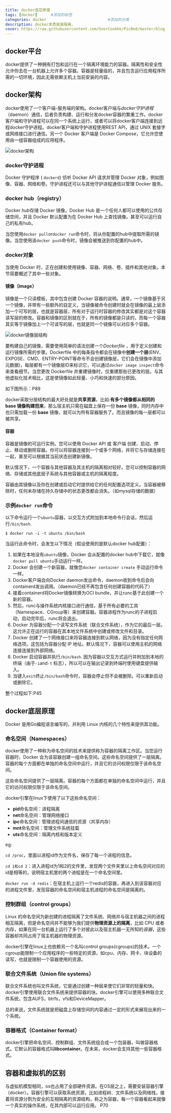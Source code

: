 ```yaml
---
title: docker底层原理
tags: [docker]      #添加的标签
categories: docker                           #添加的分类
description: docker本质就是隔离。
cover: https://raw.githubusercontent.com/OverCookkk/PicBed/master/blog_cover_images/0007-1066902963.jpeg
---
```




## docker平台

docker提供了一种拥有打包和运行在一个隔离环境能力的容器。隔离性和安全性允许你去在一台机器上允许多个容器。容器是轻量级的，并且包含运行应用程序所需的一切环境，因此无需依赖主机上当前安装的内容。



## docker架构

docker使用了一个客户端-服务端的架构。docker客户端与*docker守护进程*（daemon）通信，后者负责构建、运行和分发docker容器的繁重工作。docker客户端和守护进程可以在同一个系统上运行，或者可以将docker客户端连接到远程docker守护进程。docker客户端和守护进程使用REST API，通过 UNIX 套接字或网络接口进行通信。另一个 Docker 客户端是 Docker Compose，它允许您使用由一组容器组成的应用程序。

![docker架构](https://raw.githubusercontent.com/OverCookkk/PicBed/master/blogImg/docker%E6%9E%B6%E6%9E%84.png)

### docker守护进程

Docker 守护程序 ( `dockerd`) 侦听 Docker API 请求并管理 Docker 对象，例如图像、容器、网络和卷。守护进程还可以与其他守护进程通信以管理 Docker 服务。


### docker hub（registry）

Docker *hub*存储 Docker 镜像。Docker Hub 是一个任何人都可以使用的公共存储空间，并且 Docker 默认配置为在 Docker Hub 上查找镜像。甚至可以运行自己的私有hub。

当您使用`docker pull`or`docker run`命令时，将从你配置的hub中提取所需的镜像。当您使用该`docker push`命令时，镜像会被推送到你配置的hub中。



### docker对象

当使用 Docker 时，正在创建和使用镜像、容器、网络、卷、插件和其他对象。本节简要概述了其中一些对象。

#### 镜像（image）

镜像是一个只读模板，其中包含创建 Docker 容器的说明。通常，一个镜像基于另一个镜像，并带有一些额外的自定义，当镜像被命令创建时就会在镜像的最上层添加一个可写的层，也就是容器层，所有对于运行时容器的修改其实都是对这个容器读写层的修改。容器和镜像的区别就在于，所有的镜像都是只读的，而每一个容器其实等于镜像加上一个可读写的层，也就是同一个镜像可以对应多个容器。

![docker镜像层结构](https://raw.githubusercontent.com/OverCookkk/PicBed/master/blogImg/docker%E9%95%9C%E5%83%8F%E5%B1%82%E7%BB%93%E6%9E%84.png)

要构建自己的镜像，需要使用简单的语法创建一个*Dockerfile* ，用于定义创建和运行镜像所需的步骤。Dockerfile 中的每条指令都会在镜像中**创建一个层**(ENV、EXPOSE、CMD、ENTRY-POINT等命令不会创建镜像层，它们会在镜像中添加元数据)，每层都有一个镜像层ID来标识它，可以通过`docker image inspect`命令来查看细节。当您更改 Dockerfile 并重建镜像时，仅重建那些已更改的层。与其他虚拟化技术相比，这是使镜像如此轻量、小巧和快速的部分原因。

如下图所示：P89



docker采取分层结构的最大好处就是**共享资源**，比如:**有多个镜像都从相同的 base 镜像构建而来**，那么宿主机只需在磁盘上保存一份 **base** 镜像，同时内存中也只需加载一份 **base** 镜像，就可以为所有容器服务了。而且镜像的每一层都可以被共享。




#### 容器

容器是镜像的可运行实例。您可以使用 Docker API 或 客户端 创建、启动、停止、移动或删除容器。你可以将容器连接到一个或多个网络，并将它与存储连接在一起，甚至可以根据其当前状态创建新镜像。

默认情况下，一个容器与其他容器及其主机的隔离相对较好。您可以控制容器的网络、存储或其他底层子系统与其他容器或主机的隔离程度。

容器由其镜像以及你在创建或启动它时提供给它的任何配置选项定义。当容器被移除时，任何未存储在持久存储中的状态更改都会消失。（如mysql存储的数据）



### 示例`docker run`命令

以下命令运行一个`ubuntu`容器，以交互方式附加到本地命令行会话，然后运行`/bin/bash`.

```
$ docker run -i -t ubuntu /bin/bash
```

当运行此命令时，会发生以下情况（假设使用的是默认docker hub配置）：

1. 如果在本地没有`ubuntu`镜像，Docker 会从配置的docker hub中下载它，就像`docker pull ubuntu`手动运行一样。
2. Docker 会创建一个新容器，就像您`docker container create` 手动运行命令一样。
3. Docker客户端会向Docker daemon发出命令，daemon收到命令后会向containerd发出调用。（daemon已经不再包含任何创建容器的代码了）
4. 接着containerd将Docker镜像转换为OCI bundle，并让runc基于此创建一个新的容器。
5. 然后，runc与操作系统内核接口进行通信，基于所有必要的工具（Namespace、CGroup等）来创建容器。容器进程作为runc的子进程启动，启动完毕后，runc将会退出。
6. Docker 为容器分配一个读写文件系统（联合文件系统），作为它的最后一层。这允许正在运行的容器在其本地文件系统中创建或修改文件和目录。
7. Docker 创建了一个网络接口来将容器连接到默认网络，因为没有指定任何网络选项。这包括为容器分配 IP 地址。默认情况下，容器可以使用主机的网络连接连接到外部网络。
8. Docker 启动容器并执行`/bin/bash`. 因为容器以交互方式运行并附加到本地的终端（由于`-i`and`-t` 标志），所以可以在输出记录到终端时使用键盘提供输入。
9. 当键入`exit`终止`/bin/bash`命令时，容器会停止但不会被删除。可以重新启动或删除它。

整个过程如下:P45



## docker底层原理

Docker 是用Go编程语言编写的，并利用 Linux 内核的几个特性来提供其功能。

### 命名空间（Namespaces）

docker使用了一种称为命名空间的技术来提供称为容器的隔离工作区。当您运行容器时，Docker 会为该容器创建一组命名空间。这些命名空间提供了一层隔离。容器的每个方面都在单独的命名空间中运行，并且它的访问权限仅限于该命名空间。

这些命名空间提供了一层隔离。容器的每个方面都在单独的命名空间中运行，并且它的访问权限仅限于该命名空间。

docker引擎在linux下使用了以下这些命名空间：

- **pid**命名空间：进程隔离
- **net**命名空间：管理网络接口
- **ipc**命名空间：管理进程间通信的资源（共享内存）
- **mnt**命名空间：管理文件系统挂载
- **uts**命名空间：隔离内核和版本定义

eg:

`cd /proc`，里面以进程id作为文件名，保存了每一个进程的信息。

`cd 1和cd 2`：进入进程id为1和2的文件里，发现两个文件夹里以上命名空间对应的id是相等的，说明宿主机里的两个进程是在一个命名空间里。

`docker run -d redis`：在宿主机上运行一个redis的容器，再进入到该容器对应的进程文件里，发现容器的命名空间和宿主机进程的命名空间是隔离的。



### 控制群组（control groups）

Linux 的命名空间为新创建的进程隔离了文件系统、网络并与宿主机器之间的进程相互隔离，但是命名空间并不能够为我们提供**物理资源上的隔离**，比如 CPU 或者内存，如果在同一台机器上运行了多个对彼此以及宿主机器一无所知的*容器*，这些容器却共同占用了宿主机器的物理资源。

docker引擎在linux上也依赖另一个名叫control groups(cgroups)的技术。一个cgroup能限制一个应用程序的一些特定的资源，如cpu、内存、网卡、块设备的读写，也就是限制一个容器使用的资源。



### 联合文件系统（Union file systems）

联合文件系统也叫文件系统，它是通过创建一种层来使它们非常的轻量和快。 docker引擎使用联合文件系统来提供容器的块。docker引擎可以使用多种联合文件系统，包含AUFS，btrfs，vfs和DeviceMapper。

总的来说，文件系统就是把磁盘上存储空间的内容通过一定的形式来展现出来的一个系统。



### 容器格式（Container format）

docker引擎把命名空间、控制群组、文件系统组合成一个包装器，叫做容器格式。它默认的容器格式叫**libcontainer**。在未来，docker会支持其他一些容器格式。






## 容器和虚拟机的区别

与虚拟机模型相同，os也占用了全部硬件资源。在OS层之上，需要安装容器引擎（docker）。容器引擎可以获取系统资源，比如进程树、文件系统以及网络栈，接着将资源分割为安全的互相隔离的资源结构，称之为容器，每一个容器看起来就像一个真实的操作系统，在其内部可以运行应用。
P70